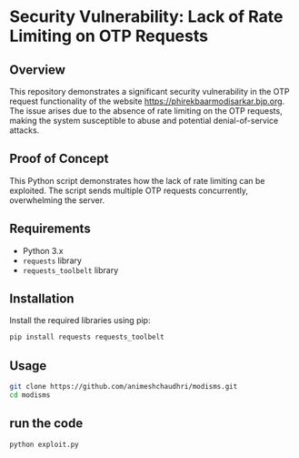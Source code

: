 # Security Vulnerability: Lack of Rate Limiting on OTP Requests

## Overview

This repository demonstrates a significant security vulnerability in the OTP request functionality of the website https://phirekbaarmodisarkar.bjp.org. The issue arises due to the absence of rate limiting on the OTP requests, making the system susceptible to abuse and potential denial-of-service attacks.

## Proof of Concept

This Python script demonstrates how the lack of rate limiting can be exploited. The script sends multiple OTP requests concurrently, overwhelming the server.

## Requirements

- Python 3.x
- `requests` library
- `requests_toolbelt` library

## Installation

Install the required libraries using pip:

```bash
pip install requests requests_toolbelt
```

## Usage

```bash
git clone https://github.com/animeshchaudhri/modisms.git
cd modisms

```

## run the code

```bash
python exploit.py
```
